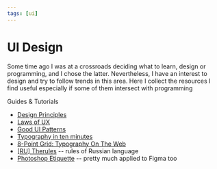 ```yaml
---
tags: [ui]
---
```


# UI Design

Some time ago I was at a crossroads deciding what to learn, design or programming, and I chose the latter.
Nevertheless, I have an interest to design and try to follow trends in this area.
Here I collect the resources I find useful especially if some of them intersect with programming

Guides & Tutorials

- [Design Principles](https://principles.design/)
- [Laws of UX](https://lawsofux.com/)
- [Good UI Patterns](https://goodui.org/patterns)
- [Typography in ten minutes](https://practicaltypography.com/typography-in-ten-minutes.html)
- [8-Point Grid: Typography On The Web](https://www.freecodecamp.org/news/8-point-grid-typography-on-the-web-be5dc97db6bc/)
- [[RU] Therules](http://therules.ru/) -- rules of Russian language
- [Photoshop Etiquette](https://photoshopetiquette.com/) -- pretty much applied to Figma too
